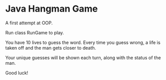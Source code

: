 # Java Hangman Game

A first attempt at OOP.

Run class RunGame to play.

You have 10 lives to guess the word. Every time you guess wrong, a life is taken off and the man gets closer to death.

Your unique guesses will be shown each turn, along with the status of the man.

Good luck!